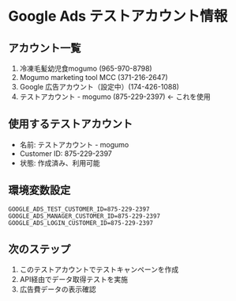# Google Ads テストアカウント情報

## アカウント一覧
1. 冷凍毛髪幼児食mogumo (965-970-8798) 
2. Mogumo marketing tool MCC (371-216-2647)
3. Google 広告アカウント（設定中）(174-426-1088)
4. テストアカウント - mogumo (875-229-2397) ← これを使用

## 使用するテストアカウント
- 名前: テストアカウント - mogumo
- Customer ID: 875-229-2397
- 状態: 作成済み、利用可能

## 環境変数設定
```
GOOGLE_ADS_TEST_CUSTOMER_ID=875-229-2397
GOOGLE_ADS_MANAGER_CUSTOMER_ID=875-229-2397
GOOGLE_ADS_LOGIN_CUSTOMER_ID=875-229-2397
```

## 次のステップ
1. このテストアカウントでテストキャンペーンを作成
2. API経由でデータ取得テストを実施
3. 広告費データの表示確認